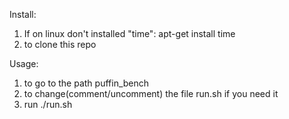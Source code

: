 Install:
1. If on linux don't installed "time": apt-get install time
2. to clone this repo

Usage:
1. to go to the path puffin_bench
2. to change(comment/uncomment) the file run.sh if you need it
3. run ./run.sh
